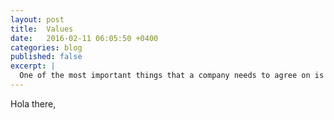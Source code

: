 ```yaml
---
layout: post
title:  Values
date:   2016-02-11 06:05:50 +0400
categories: blog
published: false
excerpt: |
  One of the most important things that a company needs to agree on is values. Values are a strange being though &mdash; they are defined even when no one has explicitly taken the task of putting them on a powerpoint deck.
---
```


Hola there,
